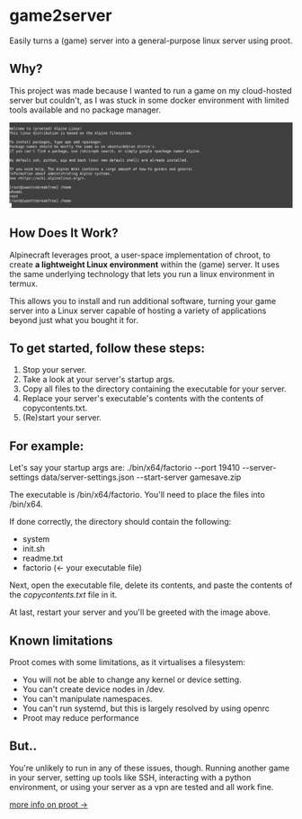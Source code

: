 # game2server
Easily turns a (game) server into a general-purpose linux server using proot.

## Why?
This project was made because I wanted to run a game on my cloud-hosted server but couldn't, as I was stuck in some docker environment with limited tools available and no package manager.

![readme-image](readme-image.png)

## How Does It Work?
Alpinecraft leverages proot, a user-space implementation of chroot, to create **a lightweight Linux environment** within the (game) server. It uses the same underlying technology that lets you run a linux environment in termux. 

This allows you to install and run additional software, turning your game server into a Linux server capable of hosting a variety of applications beyond just what you bought it for.

## To get started, follow these steps:
 1. Stop your server.
 2. Take a look at your server's startup args.
 3. Copy all files to the directory containing the executable for your server.
 4. Replace your server's executable's contents with the contents of copycontents.txt.
 5. (Re)start your server.

## For example:
Let's say your startup args are:
./bin/x64/factorio --port 19410 --server-settings data/server-settings.json --start-server gamesave.zip

The executable is /bin/x64/factorio. You'll need to place the files into /bin/x64.

If done correctly, the directory should contain the following:
- system
- init.sh
- readme.txt
- factorio (<- your executable file)

Next, open the executable file, delete its contents, and paste the contents of the *copycontents.txt* file in it.

At last, restart your server and you'll be greeted with the image above.

## Known limitations
Proot comes with some limitations, as it virtualises a filesystem:
- You will not be able to change any kernel or device setting.
- You can't create device nodes in /dev.
- You can't manipulate namespaces.
- You can't run systemd, but this is largely resolved by using openrc
- Proot may reduce performance

## But..
You're unlikely to run in any of these issues, though. Running another game in your server, setting up tools like SSH, interacting with a python environment, or using your server as a vpn are tested and all work fine.

[more info on proot ->](https://proot-me.github.io/)
